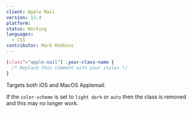 ```yaml
---
client: Apple Mail
version: 12.4
platform:
status: Working
languages:
  - CSS
contributor: Mark Robbins
---
```


```css
[class^="apple-mail"] .your-class-name {
  /* Replace this comment with your styles */
}
```

Targets both iOS and MacOS Applemail.

If the `color-scheme` is set to `light dark` or `auto` then the class is removed and this may no longer work.
